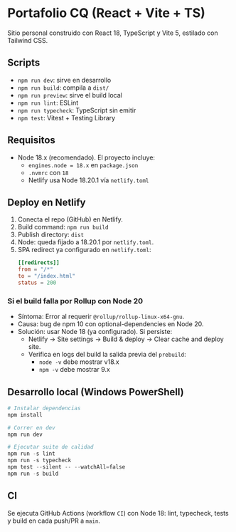 # Portafolio CQ (React + Vite + TS)

Sitio personal construido con React 18, TypeScript y Vite 5, estilado con Tailwind CSS.

## Scripts
- `npm run dev`: sirve en desarrollo
- `npm run build`: compila a `dist/`
- `npm run preview`: sirve el build local
- `npm run lint`: ESLint
- `npm run typecheck`: TypeScript sin emitir
- `npm test`: Vitest + Testing Library

## Requisitos
- Node 18.x (recomendado). El proyecto incluye:
  - `engines.node = 18.x` en `package.json`
  - `.nvmrc` con `18`
  - Netlify usa Node 18.20.1 vía `netlify.toml`

## Deploy en Netlify
1. Conecta el repo (GitHub) en Netlify.
2. Build command: `npm run build`
3. Publish directory: `dist`
4. Node: queda fijado a 18.20.1 por `netlify.toml`.
5. SPA redirect ya configurado en `netlify.toml`:
   ```toml
   [[redirects]]
   from = "/*"
   to = "/index.html"
   status = 200
   ```

### Si el build falla por Rollup con Node 20
- Síntoma: Error al requerir `@rollup/rollup-linux-x64-gnu`.
- Causa: bug de npm 10 con optional-dependencies en Node 20.
- Solución: usar Node 18 (ya configurado). Si persiste:
  - Netlify → Site settings → Build & deploy → Clear cache and deploy site.
  - Verifica en logs del build la salida previa del `prebuild`:
    - `node -v` debe mostrar v18.x
    - `npm -v` debe mostrar 9.x

## Desarrollo local (Windows PowerShell)
```powershell
# Instalar dependencias
npm install

# Correr en dev
npm run dev

# Ejecutar suite de calidad
npm run -s lint
npm run -s typecheck
npm test --silent -- --watchAll=false
npm run -s build
```

## CI
Se ejecuta GitHub Actions (workflow `CI`) con Node 18: lint, typecheck, tests y build en cada push/PR a `main`.